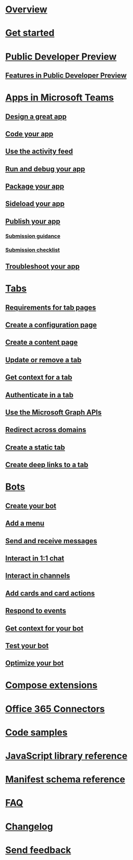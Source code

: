 # [Overview](index.md)
# [Get started](setup.md)
# [Public Developer Preview](publicpreview.md)
## [Features in Public Developer Preview](previewfeatures.md)
# [Apps in Microsoft Teams](teamsapps.md)
## [Design a great app](design.md)
## [Code your app](code.md)
## [Use the activity feed](activityfeed.md)
## [Run and debug your app](debugging.md)
## [Package your app](createpackage.md)
## [Sideload your app](sideload.md)
## [Publish your app](submission.md)
### [Submission guidance](submissionguidance.md)
### [Submission checklist](submissionchecklist.md)
## [Troubleshoot your app](troubleshooting.md)
# [Tabs](tabs.md)
## [Requirements for tab pages](prerequisites.md)
## [Create a configuration page](createconfigpage.md)
## [Create a content page](createcontentpage.md)
## [Update or remove a tab](updateremove.md)
## [Get context for a tab](getusercontext.md)
## [Authenticate in a tab](auth.md)
## [Use the Microsoft Graph APIs](graph.md)
## [Redirect across domains](crossdomain.md)
## [Create a static tab](statictab.md)
## [Create deep links to a tab](deeplinks.md)
# [Bots](bots.md)
## [Create your bot](botscreate.md)
## [Add a menu](botmenu.md)
## [Send and receive messages](botsconversation.md)
## [Interact in 1:1 chat](bots1on1.md)
## [Interact in channels](botsinchannels.md)
## [Add cards and card actions](teams-bots-cards.md)
## [Respond to events](botevents.md)
## [Get context for your bot](botapis.md)
## [Test your bot](botsadd.md)
## [Optimize your bot](ratelimiting.md)
# [Compose extensions](composeextensions.md)
# [Office 365 Connectors](connectors.md)
# [Code samples](samples.md)
# [JavaScript library reference](jslibrary.md)
# [Manifest schema reference](schema.md)
# [FAQ](faq.md)
# [Changelog](changelog.md)
# [Send feedback](feedback.md)
